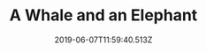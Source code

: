 ---
title: A Whale and an Elephant
date: 2019-06-07T11:59:40.513Z
description: >-
    In this talk Steve will talk about introducing Docker to your PHP applications with ease. Using the right tooling and a little know how, docker can be easily added to any PHP appplication - simple.
slides: juststeveking/gaFzmi
event: Blue Conf 2019
---